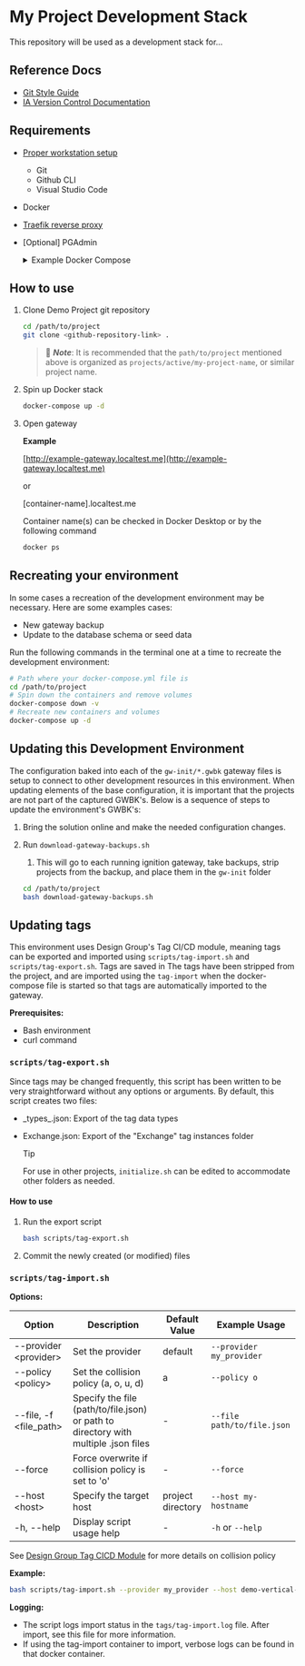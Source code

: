 # My Project Development Stack

This repository will be used as a development stack for...

## Reference Docs

* [Git Style Guide](https://github.com/ia-eknorr/ignition-git-style-guide)
* [IA Version Control Documentation](https://github.com/ia-eknorr/ignition-version-control)

## Requirements

* [Proper workstation setup](https://github.com/ia-eknorr/ignition-version-control/blob/main/Workstation%20Setup.md)
  * Git
  * Github CLI
  * Visual Studio Code
* Docker
* [Traefik reverse proxy](https://github.com/ia-eknorr/traefik-reverse-proxy)
* [Optional] PGAdmin

     <details>
     <summary>Example Docker Compose</summary>

      version: '3.8'

      services:
        pgadmin:
        image: dpage/pgadmin4
        container_name: pgadmin
        environment:
          PGADMIN_DEFAULT_EMAIL: my-email@example.com
          PGADMIN_DEFAULT_PASSWORD: ignition
        ports:
          - "5050:80"
        labels:
          - traefik.enable=true
          - traefik.hostname=pgadmin
        restart: always
        volumes:
          - pgadmin-data:/var/lib/pgadmin
        networks:
          - default

      networks:
        default:
          external: true
          name: proxy

      volumes:
        pgadmin-data:

</details>

## How to use

1. Clone Demo Project git repository

    ```bash
    cd /path/to/project
    git clone <github-repository-link> .
    ```

    > :memo: **_Note_**: It is recommended that the `path/to/project` mentioned above is organized as `projects/active/my-project-name`, or similar project name.

2. Spin up Docker stack

    ```bash
    docker-compose up -d
    ```

3. Open gateway

    **Example**

    [http://example-gateway.localtest.me](http://example-gateway.localtest.me)

    or

    [container-name].localtest.me

    Container name(s) can be checked in Docker Desktop or by the following command

    ```bash
    docker ps
    ```

## Recreating your environment

In some cases a recreation of the development environment may be necessary. Here are some examples cases:

* New gateway backup
* Update to the database schema or seed data

Run the following commands in the terminal one at a time to recreate the development environment:

```bash
# Path where your docker-compose.yml file is
cd /path/to/project
# Spin down the containers and remove volumes
docker-compose down -v
# Recreate new containers and volumes
docker-compose up -d
```

## Updating this Development Environment

The configuration baked into each of the `gw-init/*.gwbk` gateway files is setup to connect to other development resources in this environment.  When updating elements of the base configuration, it is important that the projects are not part of the captured GWBK's.  Below is a sequence of steps to update the environment's GWBK's:

1. Bring the solution online and make the needed configuration changes.
2. Run `download-gateway-backups.sh`
   1. This will go to each running ignition gateway, take backups, strip projects from the backup, and place them in the `gw-init` folder

    ```bash
    cd /path/to/project
    bash download-gateway-backups.sh
    ```

## Updating tags

This environment uses Design Group's Tag CI/CD module, meaning tags can be exported and imported using `scripts/tag-import.sh` and `scripts/tag-export.sh`. Tags are saved in The tags have been stripped from the project, and are imported using the `tag-import` when the docker-compose file is started so that tags are automatically imported to the gateway.

**Prerequisites:**

* Bash environment
* curl command

### `scripts/tag-export.sh`

Since tags may be changed frequently, this script has been written to be very straightforward without any options or arguments. By default, this script creates two files:

* \_types_.json: Export of the tag data types
* Exchange.json: Export of the "Exchange" tag instances folder

    > [!TIP]
    > For use in other projects, `initialize.sh` can be edited to accommodate other folders as needed.

#### How to use

1. Run the export script

    ```bash
    bash scripts/tag-export.sh 
    ```

2. Commit the newly created (or modified) files

### `scripts/tag-import.sh`

**Options:**

| Option                  | Description                                                                            | Default Value     | Example Usage                  |
|-------------------------|----------------------------------------------------------------------------------------|-------------------|--------------------------------|
| --provider \<provider>  | Set the provider                                                                       | default           | `--provider my_provider`   |
| --policy \<policy>      | Set the collision policy (a, o, u, d)                                                  | a                 | `--policy o`                   |
| --file, -f \<file_path> | Specify the file (path/to/file.json) or path to directory with multiple .json files    | -                 | `--file path/to/file.json`     |
| --force                 | Force overwrite if collision policy is set to 'o'                                      | -                 | `--force`                      |
| --host \<host>          | Specify the target host                                                                | project directory | `--host my-hostname`           |
| -h, --help              | Display script usage help                                                              | -                 | `-h` or `--help`               |

See [Design Group Tag CICD Module](https://github.com/design-group/ignition-tag-cicd-module) for more details on collision policy

**Example:**

```bash
bash scripts/tag-import.sh --provider my_provider --host demo-vertical-dev --policy o --file /path/to/tags --force
```

**Logging:**

* The script logs import status in the `tags/tag-import.log` file. After import, see this file for more information.
* If using the tag-import container to import, verbose logs can be found in that docker container.
